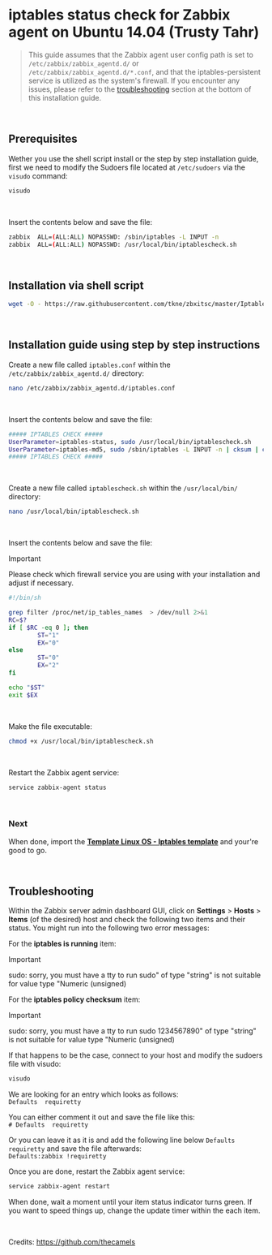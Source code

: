 # iptables status check for Zabbix agent on Ubuntu 14.04 (Trusty Tahr)

> This guide assumes that the Zabbix agent user config path is set to `/etc/zabbix/zabbix_agentd.d/` or `/etc/zabbix/zabbix_agentd.d/*.conf`, and that the iptables-persistent service is utilized as the system's firewall. If you encounter any issues, please refer to the [troubleshooting](#troubleshooting) section at the bottom of this installation guide.

</br>

## Prerequisites
Wether you use the shell script install or the step by step installation guide, first we need to modify the Sudoers file located at `/etc/sudoers` via the `visudo` command:
```bash
visudo
```

</br>

Insert the contents below and save the file:
```bash
zabbix  ALL=(ALL:ALL) NOPASSWD: /sbin/iptables -L INPUT -n
zabbix  ALL=(ALL:ALL) NOPASSWD: /usr/local/bin/iptablescheck.sh
```

</br>

## Installation via shell script
```bash
wget -O - https://raw.githubusercontent.com/tkne/zbxitsc/master/Iptables/Ubuntu1404/Shell%20Script/iptablescheck_install.sh | bash
```

</br>

## Installation guide using step by step instructions
Create a new file called `iptables.conf` within the `/etc/zabbix/zabbix_agentd.d/` directory:
```bash
nano /etc/zabbix/zabbix_agentd.d/iptables.conf
```

</br>

Insert the contents below and save the file:
```bash
##### IPTABLES CHECK #####
UserParameter=iptables-status, sudo /usr/local/bin/iptablescheck.sh
UserParameter=iptables-md5, sudo /sbin/iptables -L INPUT -n | cksum | cut -d " " -f 1
##### IPTABLES CHECK #####
```

</br>

Create a new file called `iptablescheck.sh` within the `/usr/local/bin/` directory:
```bash
nano /usr/local/bin/iptablescheck.sh
```

</br>

Insert the contents below and save the file:
> [!IMPORTANT]
> Please check which firewall service you are using with your installation and adjust if necessary.</br>
```bash
#!/bin/sh

grep filter /proc/net/ip_tables_names  > /dev/null 2>&1
RC=$?
if [ $RC -eq 0 ]; then
        ST="1"
        EX="0"
else
        ST="0"
        EX="2"
fi

echo "$ST"
exit $EX
```

</br>

Make the file executable:
```bash
chmod +x /usr/local/bin/iptablescheck.sh
```

</br>

Restart the Zabbix agent service:
```bash
service zabbix-agent status
```

</br>

### Next
When done, import the [**Template Linux OS - Iptables template**](https://github.com/tkne/zbxitsc/blob/master/Iptables/Template/Template%20Linux%20OS%20-%20Iptables.xml) and your're good to go.

</br>

## Troubleshooting

Within the Zabbix server admin dashboard GUI, click on **Settings** > **Hosts** > **Items** (of the desired) host and check the following two items and their status. You might run into the following two error messages:

For the **iptables is running** item:</br>
> [!IMPORTANT]
> sudo: sorry, you must have a tty to run sudo" of type "string" is not suitable for value type "Numeric (unsigned)

For the **iptables policy checksum** item:</br>
> [!IMPORTANT]
> sudo: sorry, you must have a tty to run sudo 1234567890" of type "string" is not suitable for value type "Numeric (unsigned)

If that happens to be the case, connect to your host and modify the sudoers file with visudo:</br>
```bash
visudo
```

We are looking for an entry which looks as follows:</br>
`Defaults  requiretty`

You can either comment it out and save the file like this:</br>
`# Defaults  requiretty`

Or you can leave it as it is and add the following line below `Defaults  requiretty` and save the file afterwards:</br>
`Defaults:zabbix !requiretty`

Once you are done, restart the Zabbix agent service:</br>
```bash
service zabbix-agent restart
```

When done, wait a moment until your item status indicator turns green. If you want to speed things up, change the update timer within the each item.

</br>

Credits: https://github.com/thecamels